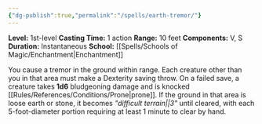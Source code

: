 ```yaml
---
{"dg-publish":true,"permalink":"/spells/earth-tremor/"}
---
```


**Level:** 1st-level
**Casting Time:** 1 action
**Range:** 10 feet
**Components:** V, S
**Duration:** Instantaneous
**School:** [[Spells/Schools of Magic/Enchantment\|Enchantment]]

You cause a tremor in the ground within range. Each creature other than you in that area must make a Dexterity saving throw. On a failed save, a creature takes **1d6** bludgeoning damage and is knocked [[Rules/References/Conditions/Prone\|prone]]. If the ground in that area is loose earth or stone, it becomes _"difficult terrain||3"_ until cleared, with each 5-foot-diameter portion requiring at least 1 minute to clear by hand.